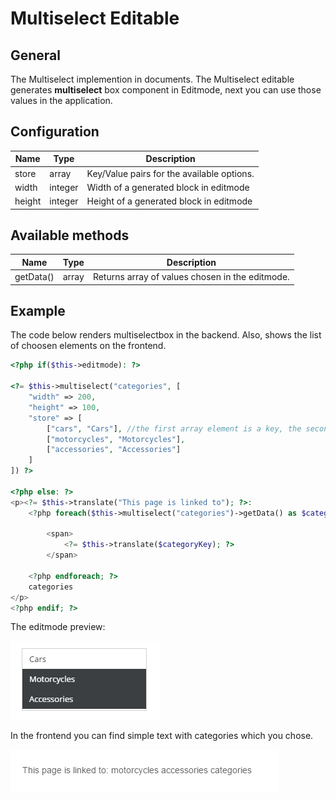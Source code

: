 # Multiselect Editable

## General

The Multiselect implemention in documents.
The Multiselect editable generates **multiselect** box component in Editmode, 
next you can use those values in the application.

## Configuration

| Name   | Type    | Description                                |
|--------|---------|--------------------------------------------|
| store  | array   | Key/Value pairs for the available options. |
| width  | integer | Width of a generated block in editmode     |
| height | integer | Height of a generated block in editmode    |

## Available methods

| Name      | Type  | Description                                     |
|-----------|-------|-------------------------------------------------|
| getData() | array | Returns array of values chosen in the editmode. |

## Example

The code below renders multiselectbox in the backend. Also, shows the list of choosen elements on the frontend. 

```php
<?php if($this->editmode): ?>

<?= $this->multiselect("categories", [
    "width" => 200,
    "height" => 100,
    "store" => [
        ["cars", "Cars"], //the first array element is a key, the second is a label rendered in editmode
        ["motorcycles", "Motorcycles"],
        ["accessories", "Accessories"] 
    ]
]) ?>

<?php else: ?>
<p><?= $this->translate("This page is linked to"); ?>:
    <?php foreach($this->multiselect("categories")->getData() as $categoryKey): ?>

        <span>
            <?= $this->translate($categoryKey); ?>
        </span>

    <?php endforeach; ?>
    categories
</p>
<?php endif; ?>
```

The editmode preview:

![Multiselect editable - editmode](../../img/editables_multiselect_editmode.png)

In the frontend you can find simple text with categories which you chose.

![Multiselect editable - frontend](../../img/editables_multiselect_frontend.png)
